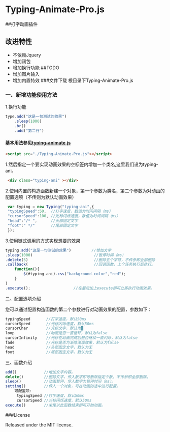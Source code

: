 # Typing-Animate-Pro.js

##打字动画插件
## 改进特性
 - 不依赖Jquery
 - 增加闭包
 - 增加换行功能
##TODO
 - 增加图片输入
 - 增加内置特效
###文件下载
    根目录下Typing-Animate-Pro.js

### 一、新增功能使用方法

1.换行功能
```javascript
type.add("这是一句测试的效果") 
    .sleep(1000) 
    .br()
    .add("第二行")
```

#### 基本用法参见[typing-animate.js](https://github.com/Dieber/typing-animate.js)
```html
<script src="./Typing-Animate-Pro.js"></script>

```

1.然后指定一个要实现动画效果的空标签内增加一个类名,这里我们设为typing-ani。

```html
 <div class="typing-ani" ></div>
```
2.使用内置的构造函数新建一个对象，第一个参数为类名，第二个参数为对动画的配置选项（不传则为默认动画效果）

```javascript
 var typing = new Typing("typing-ani",{
 "typingSpeed":50,  //打字速度，数值为时间间隔（ms）
 "cursorSpeed":100, //光标闪烁速度，数值为时间间隔（ms）
 "head":"/* ",      //头部固定文字
 "foot":" */"       //尾部固定文字
 });
```

3.使用链式调用的方式实现想要的效果

```javascript
typing.add("这是一句测试的效果")         //增加文字
.sleep(1000)                           //暂停时间（ms）
.delete(5)                             //删除五个字符，不传参即全部删除
.callback(                             //回调函数，上个任务执行后执行。
    function(){
        $(#typing-ani).css("background-color","red"); 
    }
)
.execute();                   //在最后加上execute即可立即执行动画效果。
```

二、配置选项介绍

您可以通过配置构造函数的第二个参数进行对动画效果的配置，参数如下：

```javascript
typingSpeed       //打字速度，默认50ms
cursorSpeed       //光标闪烁速度，默认50ms
cursorChar        //光标文字，默认为█ 
loop              //动画是否一直循环，默认为false
cursorInfinity    //光标在动画完成后是否继续一直闪烁，默认为false
fade              //光标是否为渐隐渐现效果，默认为false
head              //头部固定文字，默认为无
foot              //尾部固定文字，默认为无
```

三、函数介绍
```javascript
add()            //增加文字内容。
delete()         //删除文字，传入数字即可删除指定个数，不传参即全部删除。
sleep()          //动画暂停，传入数字为暂停时间（ms）。
setting()        //传入一个对象，可在动画的途中进行配置。
    可配置项:
     typingSpeed //打字速度，默认50ms
     cursorSpeed //光标闪烁速度，默认50ms
execute()        //末尾以此函数结束即可开始动画。

```

###License

Released under the MIT license.


